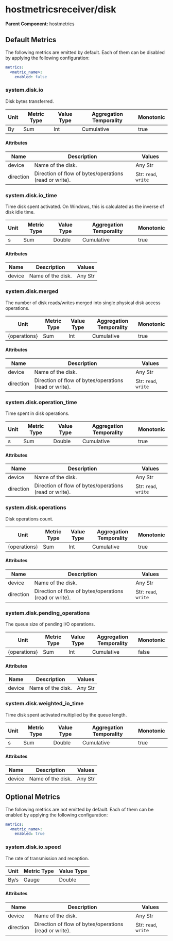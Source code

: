 [comment]: <> (Code generated by mdatagen. DO NOT EDIT.)

# hostmetricsreceiver/disk

**Parent Component:** hostmetrics

## Default Metrics

The following metrics are emitted by default. Each of them can be disabled by applying the following configuration:

```yaml
metrics:
  <metric_name>:
    enabled: false
```

### system.disk.io

Disk bytes transferred.

| Unit | Metric Type | Value Type | Aggregation Temporality | Monotonic |
| ---- | ----------- | ---------- | ----------------------- | --------- |
| By | Sum | Int | Cumulative | true |

#### Attributes

| Name | Description | Values |
| ---- | ----------- | ------ |
| device | Name of the disk. | Any Str |
| direction | Direction of flow of bytes/operations (read or write). | Str: ``read``, ``write`` |

### system.disk.io_time

Time disk spent activated. On Windows, this is calculated as the inverse of disk idle time.

| Unit | Metric Type | Value Type | Aggregation Temporality | Monotonic |
| ---- | ----------- | ---------- | ----------------------- | --------- |
| s | Sum | Double | Cumulative | true |

#### Attributes

| Name | Description | Values |
| ---- | ----------- | ------ |
| device | Name of the disk. | Any Str |

### system.disk.merged

The number of disk reads/writes merged into single physical disk access operations.

| Unit | Metric Type | Value Type | Aggregation Temporality | Monotonic |
| ---- | ----------- | ---------- | ----------------------- | --------- |
| {operations} | Sum | Int | Cumulative | true |

#### Attributes

| Name | Description | Values |
| ---- | ----------- | ------ |
| device | Name of the disk. | Any Str |
| direction | Direction of flow of bytes/operations (read or write). | Str: ``read``, ``write`` |

### system.disk.operation_time

Time spent in disk operations.

| Unit | Metric Type | Value Type | Aggregation Temporality | Monotonic |
| ---- | ----------- | ---------- | ----------------------- | --------- |
| s | Sum | Double | Cumulative | true |

#### Attributes

| Name | Description | Values |
| ---- | ----------- | ------ |
| device | Name of the disk. | Any Str |
| direction | Direction of flow of bytes/operations (read or write). | Str: ``read``, ``write`` |

### system.disk.operations

Disk operations count.

| Unit | Metric Type | Value Type | Aggregation Temporality | Monotonic |
| ---- | ----------- | ---------- | ----------------------- | --------- |
| {operations} | Sum | Int | Cumulative | true |

#### Attributes

| Name | Description | Values |
| ---- | ----------- | ------ |
| device | Name of the disk. | Any Str |
| direction | Direction of flow of bytes/operations (read or write). | Str: ``read``, ``write`` |

### system.disk.pending_operations

The queue size of pending I/O operations.

| Unit | Metric Type | Value Type | Aggregation Temporality | Monotonic |
| ---- | ----------- | ---------- | ----------------------- | --------- |
| {operations} | Sum | Int | Cumulative | false |

#### Attributes

| Name | Description | Values |
| ---- | ----------- | ------ |
| device | Name of the disk. | Any Str |

### system.disk.weighted_io_time

Time disk spent activated multiplied by the queue length.

| Unit | Metric Type | Value Type | Aggregation Temporality | Monotonic |
| ---- | ----------- | ---------- | ----------------------- | --------- |
| s | Sum | Double | Cumulative | true |

#### Attributes

| Name | Description | Values |
| ---- | ----------- | ------ |
| device | Name of the disk. | Any Str |

## Optional Metrics

The following metrics are not emitted by default. Each of them can be enabled by applying the following configuration:

```yaml
metrics:
  <metric_name>:
    enabled: true
```

### system.disk.io.speed

The rate of transmission and reception.

| Unit | Metric Type | Value Type |
| ---- | ----------- | ---------- |
| By/s | Gauge | Double |

#### Attributes

| Name | Description | Values |
| ---- | ----------- | ------ |
| device | Name of the disk. | Any Str |
| direction | Direction of flow of bytes/operations (read or write). | Str: ``read``, ``write`` |
